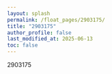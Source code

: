 ```yaml
---
layout: splash
permalink: /float_pages/2903175/
title: "2903175"
author_profile: false
last_modified_at: 2025-06-13
toc: false
---
```

 
2903175
